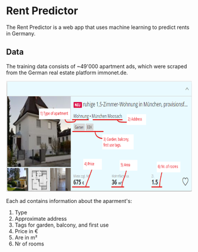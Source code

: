 # Rent Predictor

The Rent Predictor is a web app that uses machine learning to predict rents in Germany.

## Data
The training data consists of ~49'000 apartment ads, which were scraped from the German real estate platform immonet.de.

<img src="plots/immonet_anzeige_annotated.png" height="300"/>

Each ad contains information about the aparment's:

1) Type
2) Approximate address
3) Tags for garden, balcony, and first use
4) Price in €
5) Are in m²
6) Nr of rooms

